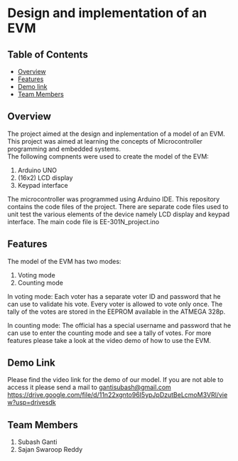 # Design and implementation of an EVM

## Table of Contents

- [Overview](#overview)
- [Features](#features)
- [Demo link](#Demo-link)
- [Team Members](#team-members)

## Overview
The project aimed at the design and inplementation of a model of an EVM. This project was aimed at learning the concepts of Microcontroller programming and embedded systems.  
The following compnents were used to create the model of the EVM:
1. Arduino UNO
2. (16x2) LCD display
3. Keypad interface

The microcontroller was programmed using Arduino IDE.
This repository contains the code files of the project. There are separate code files used to unit test the various elements of the device namely LCD display and keypad interface.
The main code file is EE-301N_project.ino

## Features
The model of the EVM has two modes:
1. Voting mode
2. Counting mode

In voting mode:
Each voter has a separate voter ID and password that he can use to validate his vote.
Every voter is allowed to vote only once.
The tally of the votes are stored in the EEPROM available in the ATMEGA 328p.

In counting mode:
The official has a special username and password that he can use to enter the counting mode and see a tally of votes.
For more features please take a look at the video demo of how to use the EVM.

## Demo Link
Please find the video link for the demo of our model. If you are not able to access it please send a mail to gantisubash@gmail.com
https://drive.google.com/file/d/11n22xgnto96I5ypJpDzutBeLcmoM3VRl/view?usp=drivesdk

## Team Members

1. Subash Ganti
2. Sajan Swaroop Reddy
